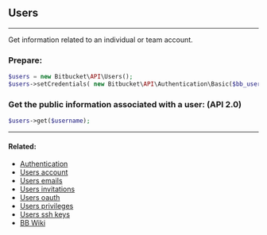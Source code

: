 ## Users

----
Get information related to an individual or team account.

### Prepare:
```php
$users = new Bitbucket\API\Users();
$users->setCredentials( new Bitbucket\API\Authentication\Basic($bb_user, $bb_pass) );
```

### Get the public information associated with a user: (API 2.0)
```php
$users->get($username);
```



----

#### Related:
  * [Authentication](authentication.md)
  * [Users account](users/account.md)
  * [Users emails](users/emails.md)
  * [Users invitations](users/invitations.md)
  * [Users oauth](users/oauth.md)
  * [Users privileges](users/privileges.md)
  * [Users ssh keys](users/ssh-keys.md)
  * [BB Wiki](https://confluence.atlassian.com/display/BITBUCKET/users+Endpoint)

